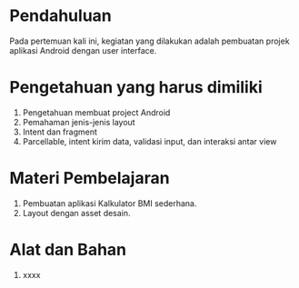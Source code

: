 # Pendahuluan
Pada pertemuan kali ini, kegiatan yang dilakukan adalah pembuatan projek aplikasi Android dengan user interface.

# Pengetahuan yang harus dimiliki
1. Pengetahuan membuat project Android
2. Pemahaman jenis-jenis layout
3. Intent dan fragment
4. Parcellable, intent kirim data, validasi input, dan interaksi antar view

# Materi Pembelajaran
1. Pembuatan aplikasi Kalkulator BMI sederhana.
2. Layout dengan asset desain.

# Alat dan Bahan
1. xxxx